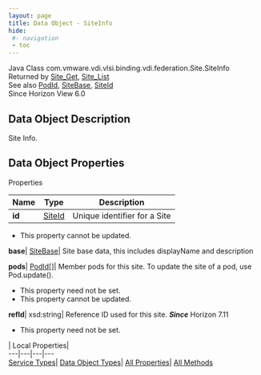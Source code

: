 ```yaml
---
layout: page
title: Data Object - SiteInfo
hide:
 #- navigation
 - toc
---
```






Java Class
    com.vmware.vdi.vlsi.binding.vdi.federation.Site.SiteInfo  
Returned by
     [Site_Get](vdi.federation.Site.md#get), [Site_List](vdi.federation.Site.md#list)  
See also
     [PodId](vdi.entity.PodId.md), [SiteBase](vdi.federation.Site.SiteBase.md), [SiteId](vdi.entity.SiteId.md)  
Since 
    Horizon View 6.0

## Data Object Description 

Site Info. 

## Data Object Properties

Properties

Name |  Type |  Description   
---|---|---  
**id**| [SiteId](vdi.entity.SiteId.md)|  Unique identifier for a Site   


* This property cannot be updated.

  
**base**| [SiteBase](vdi.federation.Site.SiteBase.md)|  Site base data, this includes displayName and description   
  
**pods**| [PodId[]](vdi.entity.PodId.md)|  Member pods for this site. To update the site of a pod, use Pod.update().   


* This property need not be set.
* This property cannot be updated.

  
**refId**|  xsd:string|  Reference ID used for this site.  **_Since_** Horizon 7.11  


* This property need not be set.

  
  
  
 | Local Properties|   
---|---|---|---  
[Service Types](index-mo_types.md)| [Data Object Types](index-do_types.md)| [All Properties](index-properties.md)| [All Methods](index-methods.md)  
  
  

